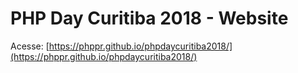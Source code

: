 PHP Day Curitiba 2018 - Website
====================

Acesse: [https://phppr.github.io/phpdaycuritiba2018/](https://phppr.github.io/phpdaycuritiba2018/)
